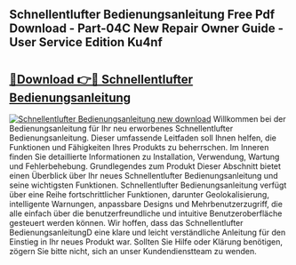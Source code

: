 ## Schnellentlufter Bedienungsanleitung Free Pdf Download - Part-04C New Repair Owner Guide - User Service Edition Ku4nf

# <h2><a href="http://df4gem.blite.top/?on=Schnellentlufter+Bedienungsanleitung">🔗Download 👉🔴 Schnellentlufter Bedienungsanleitung</a></h2>

[![Schnellentlufter Bedienungsanleitung new download](https://i.imgur.com/lujVjoI.png)](http://df4gem.blite.top/?on=Schnellentlufter+Bedienungsanleitung)
Willkommen bei der Bedienungsanleitung für Ihr neu erworbenes Schnellentlufter Bedienungsanleitung. Dieser umfassende Leitfaden soll Ihnen helfen, die Funktionen und Fähigkeiten Ihres Produkts zu beherrschen. Im Inneren finden Sie detaillierte Informationen zu Installation, Verwendung, Wartung und Fehlerbehebung. Grundlegendes zum Produkt Dieser Abschnitt bietet einen Überblick über Ihr neues Schnellentlufter Bedienungsanleitung und seine wichtigsten Funktionen. Schnellentlufter Bedienungsanleitung verfügt über eine Reihe fortschrittlicher Funktionen, darunter Geolokalisierung, intelligente Warnungen, anpassbare Designs und Mehrbenutzerzugriff, die alle einfach über die benutzerfreundliche und intuitive Benutzeroberfläche gesteuert werden können. Wir hoffen, dass das Schnellentlufter BedienungsanleitungD eine klare und leicht verständliche Anleitung für den Einstieg in Ihr neues Produkt war. Sollten Sie Hilfe oder Klärung benötigen, zögern Sie bitte nicht, sich an unser Kundendienstteam zu wenden.
